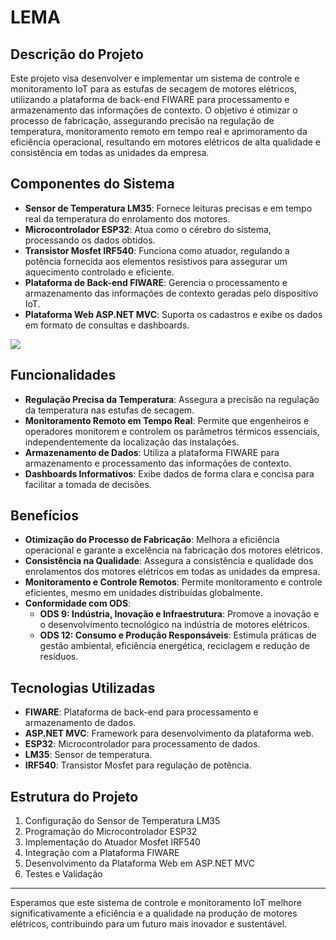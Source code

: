 <!DOCTYPE html>
<html lang="pt-BR">
<head>
    <meta charset="UTF-8">
    <meta name="viewport" content="width=device-width, initial-scale=1.0">
</head>
<body>
    <h1>LEMA</h1>
    <h2>Descrição do Projeto</h2>
    <p>
        Este projeto visa desenvolver e implementar um sistema de controle e monitoramento IoT para as estufas de secagem de motores elétricos, utilizando a plataforma de back-end FIWARE para processamento e armazenamento das informações de contexto. O objetivo é otimizar o processo de fabricação, assegurando precisão na regulação de temperatura, monitoramento remoto em tempo real e aprimoramento da eficiência operacional, resultando em motores elétricos de alta qualidade e consistência em todas as unidades da empresa.
    </p>
    <h2>Componentes do Sistema</h2>
    <ul>
        <li><strong>Sensor de Temperatura LM35</strong>: Fornece leituras precisas e em tempo real da temperatura do enrolamento dos motores.</li>
        <li><strong>Microcontrolador ESP32</strong>: Atua como o cérebro do sistema, processando os dados obtidos.</li>
        <li><strong>Transistor Mosfet IRF540</strong>: Funciona como atuador, regulando a potência fornecida aos elementos resistivos para assegurar um aquecimento controlado e eficiente.</li>
        <li><strong>Plataforma de Back-end FIWARE</strong>: Gerencia o processamento e armazenamento das informações de contexto geradas pelo dispositivo IoT.</li>
        <li><strong>Plataforma Web ASP.NET MVC</strong>: Suporta os cadastros e exibe os dados em formato de consultas e dashboards.</li>
    </ul>
        <img src="https://github.com/ArthurFariasds/PBL/assets/135162377/2af226fa-36ee-47a9-81dc-837dfd7ca73b"></img>
    <h2>Funcionalidades</h2>
    <ul>
        <li><strong>Regulação Precisa da Temperatura</strong>: Assegura a precisão na regulação da temperatura nas estufas de secagem.</li>
        <li><strong>Monitoramento Remoto em Tempo Real</strong>: Permite que engenheiros e operadores monitorem e controlem os parâmetros térmicos essenciais, independentemente da localização das instalações.</li>
        <li><strong>Armazenamento de Dados</strong>: Utiliza a plataforma FIWARE para armazenamento e processamento das informações de contexto.</li>
        <li><strong>Dashboards Informativos</strong>: Exibe dados de forma clara e concisa para facilitar a tomada de decisões.</li>
    </ul>
    <h2>Benefícios</h2>
    <ul>
        <li><strong>Otimização do Processo de Fabricação</strong>: Melhora a eficiência operacional e garante a excelência na fabricação dos motores elétricos.</li>
        <li><strong>Consistência na Qualidade</strong>: Assegura a consistência e qualidade dos enrolamentos dos motores elétricos em todas as unidades da empresa.</li>
        <li><strong>Monitoramento e Controle Remotos</strong>: Permite monitoramento e controle eficientes, mesmo em unidades distribuídas globalmente.</li>
        <li><strong>Conformidade com ODS</strong>:
            <ul>
                <li><strong>ODS 9: Indústria, Inovação e Infraestrutura</strong>: Promove a inovação e o desenvolvimento tecnológico na indústria de motores elétricos.</li>
                <li><strong>ODS 12: Consumo e Produção Responsáveis</strong>: Estimula práticas de gestão ambiental, eficiência energética, reciclagem e redução de resíduos.</li>
            </ul>
        </li>
    </ul>
    <h2>Tecnologias Utilizadas</h2>
    <ul>
        <li><strong>FIWARE</strong>: Plataforma de back-end para processamento e armazenamento de dados.</li>
        <li><strong>ASP.NET MVC</strong>: Framework para desenvolvimento da plataforma web.</li>
        <li><strong>ESP32</strong>: Microcontrolador para processamento de dados.</li>
        <li><strong>LM35</strong>: Sensor de temperatura.</li>
        <li><strong>IRF540</strong>: Transistor Mosfet para regulação de potência.</li>
    </ul>
    <h2>Estrutura do Projeto</h2>
    <ol>
        <li>Configuração do Sensor de Temperatura LM35</li>
        <li>Programação do Microcontrolador ESP32</li>
        <li>Implementação do Atuador Mosfet IRF540</li>
        <li>Integração com a Plataforma FIWARE</li>
        <li>Desenvolvimento da Plataforma Web em ASP.NET MVC</li>
        <li>Testes e Validação</li>
    </ol>
    <hr>
    <p>
        Esperamos que este sistema de controle e monitoramento IoT melhore significativamente a eficiência e a qualidade na produção de motores elétricos, contribuindo para um futuro mais inovador e sustentável.
    </p>
</body>
</html>
